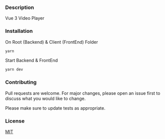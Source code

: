 ### Description

Vue 3 Video Player

### Installation
On Root (Backend) & Client (FrontEnd) Folder
```bash
yarn
```
Start Backend & FrontEnd
```bash
yarn dev
```
### Contributing

Pull requests are welcome. For major changes, please open an issue first
to discuss what you would like to change.

Please make sure to update tests as appropriate.

### License

[MIT](https://choosealicense.com/licenses/mit/)